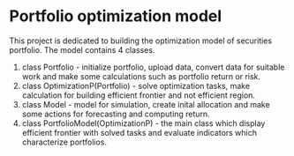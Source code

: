 # Portfolio optimization model
This project is dedicated to building the optimization model of securities portfolio. The model contains 4 classes.
1. class Portfolio - initialize portfolio, upload data, convert data for suitable work and make some calculations such as portfolio return or risk.
2. class OptimizationP(Portfolio) - solve optimization tasks, make calculation for building efficient frontier and not efficient region.
3. class Model - model for simulation, create inital allocation and make some actions for forecasting and computing return.
4. class PortfolioModel(OptimizationP) - the main class which display efficient frontier with solved tasks and evaluate indicators which characterize portfolios.
